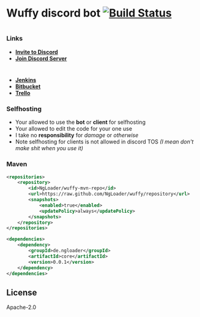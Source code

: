 # Wuffy discord bot [![Build Status](https://jenkins.wuffy.eu/buildStatus/icon?job=Wuffy)](https://jenkins.wuffy.eu/job/Wuffy/)
#
### Links
- **[Invite to Discord](https://discordapp.com/oauth2/authorize?client_id=327267953177526273&permissions=8&response_type=code&scope=bot)**
- **[Join Discord Server](https://discord.gg/Y8dqpu9)**
#
- **[Jenkins](https://jenkins.wuffy.eu/job/Wuffy%20Discord%20Bot/)**
- **[Bitbucket](https://bitbucket.org/wuffy-official/bot)**
- **[Trello](https://trello.com/b/FzkNBHYB/wuffy)**

### Selfhosting
- Your allowed to use the **bot** or **client** for selfhosting
- Your allowed to edit the code for your one use
- I take no **responsibility** for *damage* or *otherwise*
- Note selfhosting for clients is not allowed in discord TOS *(I mean don't make shit when you use it)*

### Maven
```xml
<repositories>
	<repository>
		<id>NgLoader/wuffy-mvn-repo</id>
		<url>https://raw.github.com/NgLoader/wuffy/repository</url>
		<snapshots>
			<enabled>true</enabled>
			<updatePolicy>always</updatePolicy>
		</snapshots>
	</repository>
</repositories>

<dependencies>
    <dependency>
        <groupId>de.ngloader</groupId>
		<artifactId>core</artifactId>
		<version>0.0.1</version>
	</dependency>
</dependencies>
```

License
----

Apache-2.0